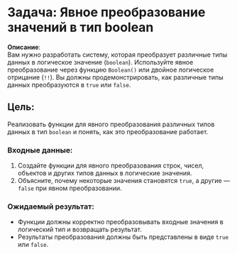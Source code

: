 # Задача: Явное преобразование значений в тип boolean

**Описание**:  
Вам нужно разработать систему, которая преобразует различные типы данных в логическое значение (`boolean`). Используйте явное преобразование через функцию `Boolean()` или двойное логическое отрицание (`!!`). Вы должны продемонстрировать, как различные типы данных преобразуются в `true` или `false`.

## Цель:  
Реализовать функции для явного преобразования различных типов данных в тип `boolean` и понять, как это преобразование работает.

### Входные данные:
1. Создайте функции для явного преобразования строк, чисел, объектов и других типов данных в логические значения.
2. Объясните, почему некоторые значения становятся `true`, а другие — `false` при явном преобразовании.

### Ожидаемый результат:

- Функции должны корректно преобразовывать входные значения в логический тип и возвращать результат.
- Результаты преобразования должны быть представлены в виде `true` или `false`.


